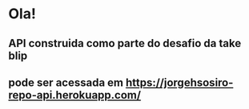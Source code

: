 # Ola!
## API construida como parte do desafio da take blip
## pode ser acessada em https://jorgehsosiro-repo-api.herokuapp.com/
